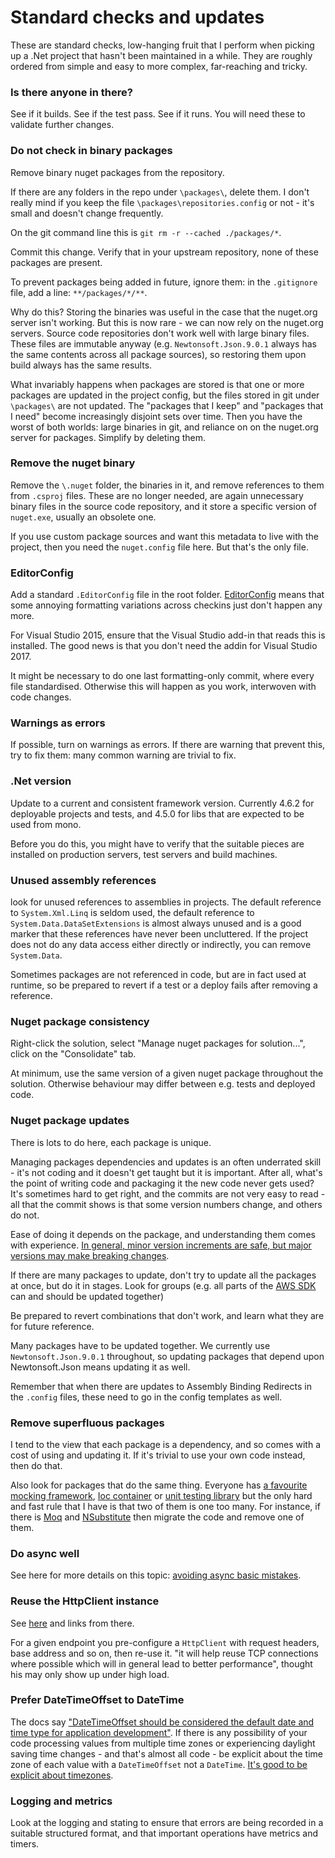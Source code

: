 # Standard checks and updates 

These are standard checks, low-hanging fruit that I perform when picking up a .Net project that hasn't been maintained in a while. They are roughly ordered from simple and easy to more complex, far-reaching and tricky.

### Is there anyone in there?

See if it builds. See if the test pass. See if it runs. You will need these to validate further changes.

### Do not check in binary packages

Remove binary nuget packages from the repository. 

If there are any folders in the repo under `\packages\`, delete them. I don't really mind if you keep the file `\packages\repositories.config` or not - it's small and doesn't change frequently.

On the git command line this is `git rm -r --cached ./packages/*`. 

Commit this change. Verify that in your upstream repository, none of these packages are present.

To prevent packages being added in future, ignore them: in the `.gitignore` file, add a line: `**/packages/*/**`. 

Why do this? Storing the binaries was useful in the case that the nuget.org server isn't working. But this is now rare - we can now rely on the nuget.org servers. Source code repositories don't work well with large binary files. These files are immutable anyway (e.g. `Newtonsoft.Json.9.0.1` always has the same contents across all package sources), so restoring them upon build always has the same results. 

What invariably happens when packages are stored is that one or more packages are updated in the project config, but the files stored in git under `\packages\` are not updated. The "packages that I keep" and "packages that I need" become increasingly disjoint sets over time. Then you have the worst of both worlds: large binaries in git, and reliance on on the nuget.org server for packages. Simplify by deleting them.

### Remove the nuget binary

Remove the `\.nuget` folder, the binaries in it, and remove references to them from `.csproj` files. These are no longer needed, are again unnecessary binary files in the source code repository, and it store a specific version of `nuget.exe`, usually an obsolete one.

If you use custom package sources and want this metadata to live with the project, then you need the `nuget.config` file here. But that's the only file. 


### EditorConfig

Add a standard `.EditorConfig` file in the root folder. [EditorConfig](http://editorconfig.org/) means that some annoying formatting variations across checkins just don't happen any more.

For Visual Studio 2015, ensure that the Visual Studio add-in that reads this is installed. The good news is that you don't need the addin for Visual Studio 2017.

It might be necessary to do one last formatting-only commit, where every file standardised. Otherwise this will happen as you work, interwoven with code changes.

### Warnings as errors

If possible, turn on warnings as errors. If there are warning that prevent this, try to fix them: many common warning are trivial to fix.

### .Net version

Update to a current and consistent framework version.
Currently 4.6.2 for deployable projects and tests, and 4.5.0 for libs that are expected to be used from mono.

Before you do this, you might have to verify that the suitable pieces are installed on production servers, test servers and build machines. 

### Unused assembly references

look for unused references to assemblies in projects. The default reference to `System.Xml.Linq` is seldom used, the default reference to `System.Data.DataSetExtensions` is almost always unused and is a good marker that these references have never been uncluttered. If the project does not do any data access either directly or indirectly, you can remove `System.Data`. 

Sometimes packages are not referenced in code, but are in fact used at runtime, so be prepared to revert if a test or a deploy fails after removing a reference.

### Nuget package consistency

Right-click the solution, select "Manage nuget packages for solution...", click on the "Consolidate" tab. 

At minimum, use the same version of a given nuget package throughout the solution. Otherwise behaviour may differ between e.g. tests and deployed code. 


### Nuget package updates

There is lots to do  here, each package is unique.

Managing packages dependencies and updates is an often underrated skill - it's not coding and it doesn't get taught but it is important. After all, what's the point of writing code and packaging it the new code never gets used? It's sometimes hard to get right, and the commits are not very easy to read - all that the commit shows is that some version numbers change, and others do not. 

Ease of doing it depends on the package, and understanding them comes with experience. [In general, minor version increments are safe, but major versions may make breaking changes](http://semver.org/). 

If there are many packages to update, don't try to update all the packages at once, but do it in stages. Look for groups (e.g. all parts of the [AWS SDK](https://www.nuget.org/packages/AWSSDK.Core/) can and should be updated together)

Be prepared to revert combinations that don't work, and learn what they are for future reference.

Many packages have to be updated together. 
We currently use `Newtonsoft.Json.9.0.1` throughout, so updating packages that depend upon Newtonsoft.Json means updating it as well. 

Remember that when there are updates to Assembly Binding Redirects in the `.config` files, these need to go in the config templates as well.

### Remove superfluous packages

I tend to the view that each package is a dependency, and so comes with a cost of using and updating it. If it's trivial to use your own code instead, then do that.

Also look for packages that do the same thing.  Everyone has [a favourite mocking framework](https://www.nuget.org/packages/Moq/), [Ioc container](https://www.nuget.org/packages/structuremap/) or [unit testing library](https://www.nuget.org/packages/NUnit/) but the only hard and fast rule that I have is that two of them is one too many. For instance, if there is [Moq](https://www.nuget.org/packages/Moq/) and [NSubstitute](https://www.nuget.org/packages/NSubstitute/) then migrate the code and remove one of them.

### Do async well

See here for more details on this topic: [avoiding async basic mistakes](./AsyncBasicMistakes).


### Reuse the HttpClient instance

 See [here](http://codereview.stackexchange.com/a/69954) and links from there. 
 
For a given endpoint you pre-configure  a `HttpClient` with request headers, base address and so on, then re-use it. "it will help reuse TCP connections where possible which will in general lead to better performance", thought his may only show up under high load.

### Prefer DateTimeOffset to DateTime

The docs say ["DateTimeOffset should be considered the default date and time type for application development"](https://msdn.microsoft.com/en-us/library/bb384267.aspx). 
If there is any possibility of your code processing values from multiple time zones or experiencing daylight saving time changes - and that's almost all code -  be explicit about the time zone of each value with a `DateTimeOffset` not a `DateTime`. 
[It's good to be explicit about timezones](./iso8601).

###  Logging and metrics

Look at the logging and stating to ensure that errors are being recorded in a suitable structured format, and that important operations have metrics and timers.

